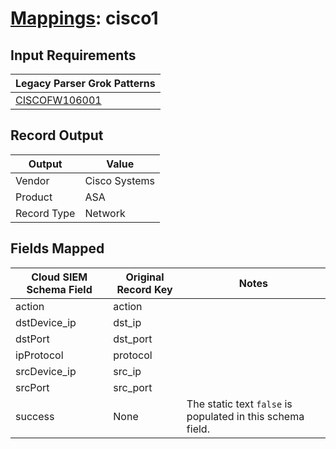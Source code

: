 # [Mappings](README.md): cisco1

## Input Requirements

|Legacy Parser Grok Patterns|
|-------------|
|[CISCOFW106001](../legacy_parsers/CISCOFW106001.md)|

## Record Output

|Output|Value|
|------|-----|
|Vendor|Cisco Systems|
|Product|ASA|
|Record Type|Network|

## Fields Mapped

|Cloud SIEM Schema Field|Original Record Key|Notes|
|-----------------------|-------------------|-----|
|action|action||
|dstDevice_ip|dst_ip||
|dstPort|dst_port||
|ipProtocol|protocol||
|srcDevice_ip|src_ip||
|srcPort|src_port||
|success|None|The static text `false` is populated in this schema field.|

